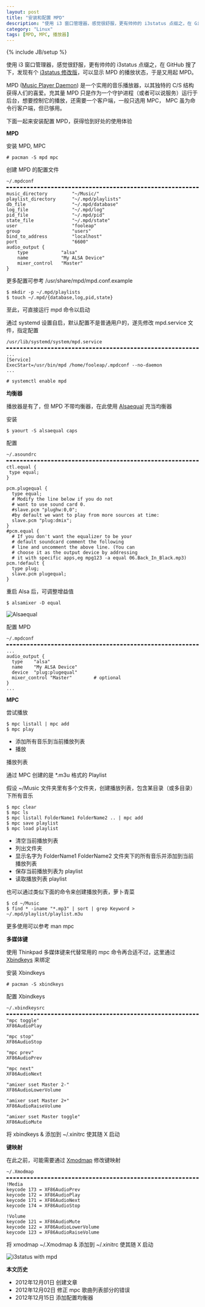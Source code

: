 ```yaml
---
layout: post
title: "安装和配置 MPD"
description: "使用 i3 窗口管理器，感觉很舒服，更有帅帅的 i3status 点缀之，在 GitHub 搜了下，发现有个 i3status 修改版，可以显示 MPD 的播放状态，于是又用起 MPD。"
category: "Linux"
tags: [MPD, MPC, 播放器]
---
```

{% include JB/setup %}

使用 i3 窗口管理器，感觉很舒服，更有帅帅的 i3status 点缀之，在 GitHub 搜了下，发现有个 [i3status 修改版](https://github.com/Gravemind/i3status)，可以显示 MPD 的播放状态，于是又用起 MPD。

MPD ([Music Player Daemon](https://wiki.archlinux.org/index.php/Music_Player_Daemon)) 是一个实用的音乐播放器，以其独特的 C/S 结构获得人们的喜爱。充其量 MPD 只是作为一个守护进程（或者可以说服务）运行于后台，想要控制它的播放，还需要一个客户端，一般只选用 MPC， MPC 虽为命令行客户端，但已够用。

下面一起来安装配置 MPD，获得恰到好处的使用体验

**MPD**

安装 MPD, MPC

    # pacman -S mpd mpc

创建 MPD 的配置文件

<pre style="margin-bottom: 0; border-bottom:none; padding-bottom:8px;"><code>~/.mpdconf</code></pre>
<pre style="margin-top: 0; border-top-style:dashed; padding-top:8px;"><code>music_directory         "~/Music/"
playlist_directory      "~/.mpd/playlists"
db_file                 "~/.mpd/database"
log_file                "~/.mpd/log"
pid_file                "~/.mpd/pid"
state_file              "~/.mpd/state"
user                    "fooleap"
group                   "users"
bind_to_address         "localhost"
port                    "6600"
audio_output {
	type            "alsa"
	name            "My ALSA Device"
	mixer_control   "Master"
}</code></pre>

更多配置可参考 /usr/share/mpd/mpd.conf.example

    $ mkdir -p ~/.mpd/playlists
    $ touch ~/.mpd/{database,log,pid,state}

至此，可直接运行 mpd 命令以启动

通过 systemd 设置自启，默认配置不是普通用户的，遂先修改 mpd.service 文件，指定配置

<pre style="margin-bottom: 0; border-bottom:none; padding-bottom:8px;"><code>/usr/lib/systemd/system/mpd.service</code></pre>
<pre style="margin-top: 0; border-top-style:dashed; padding-top:8px;"><code>...
[Service]
ExecStart=/usr/bin/mpd /home/fooleap/.mpdconf --no-daemon
...</code></pre>

    # systemctl enable mpd

**均衡器**

播放器是有了，但 MPD 不带均衡器，在此使用 [Alsaequal](http://www.thedigitalmachine.net/alsaequal.html) 充当均衡器

安装

    $ yaourt -S alsaequal caps

配置

<pre style="margin-bottom: 0; border-bottom:none; padding-bottom:8px;"><code>~/.asoundrc</code></pre>
<pre style="margin-top: 0; border-top-style:dashed; padding-top:8px;"><code>ctl.equal {
 type equal;
}

pcm.plugequal {
  type equal;
  # Modify the line below if you do not
  # want to use sound card 0.
  #slave.pcm "plughw:0,0";
  #by default we want to play from more sources at time:
  slave.pcm "plug:dmix";
}
#pcm.equal {
  # If you don't want the equalizer to be your
  # default soundcard comment the following
  # line and uncomment the above line. (You can
  # choose it as the output device by addressing
  # it with specific apps,eg mpg123 -a equal 06.Back_In_Black.mp3)
pcm.!default {
  type plug;
  slave.pcm plugequal;
}</code></pre>

重启 Alsa 后，可调整增益值

    $ alsamixer -D equal

![Alsaequal](http://pic.yupoo.com/fooleap_v/CuwYddO3/p82aA.png)

配置 MPD

<pre style="margin-bottom: 0; border-bottom:none; padding-bottom:8px;"><code>~/.mpdconf</code></pre>
<pre style="margin-top: 0; border-top-style:dashed; padding-top:8px;"><code>...
audio_output {
  type    "alsa"
  name    "My ALSA Device"
  device  "plug:plugequal"
  mixer_control	"Master"		# optional
}
...</code></pre>

**MPC**

尝试播放

    $ mpc listall | mpc add
    $ mpc play

<ul>
<li>添加所有音乐到当前播放列表</li>
<li>播放</li>
</ul>

播放列表

通过 MPC 创建的是 \*.m3u 格式的 Playlist

假设 ~/Music 文件夹里有多个文件夹，创建播放列表，包含某目录（或多目录）下所有音乐

    $ mpc clear
    $ mpc ls
    $ mpc listall FolderName1 FolderName2 .. | mpc add
    $ mpc save playlist
    $ mpc load playlist

<ul>
<li>清空当前播放列表</li>
<li>列出文件夹</li>
<li>显示名字为 FolderName1 FolderName2 文件夹下的所有音乐并添加到当前播放列表</li>
<li>保存当前播放列表为 playlist</li>
<li>读取播放列表 playlist</li>
</ul>

也可以通过类似下面的命令来创建播放列表，萝卜青菜

    $ cd ~/Music
    $ find * -iname "*.mp3" | sort | grep Keyword > ~/.mpd/playlist/playlist.m3u

更多使用可以参考 man mpc

**多媒体键**

使用 Thinkpad 多媒体键来代替常用的 mpc 命令再合适不过，这里通过 [Xbindkeys](https://wiki.archlinux.org/index.php/Xbindkeys) 来绑定

安装 Xbindkeys

    # pacman -S xbindkeys

配置 Xbindkeys

<pre style="margin-bottom: 0; border-bottom:none; padding-bottom:8px;"><code>~/.xbindkeysrc</code></pre>
<pre style="margin-top: 0; border-top-style:dashed; padding-top:8px;"><code>"mpc toggle"
XF86AudioPlay

"mpc stop"
XF86AudioStop

"mpc prev"
XF86AudioPrev

"mpc next"
XF86AudioNext

"amixer sset Master 2-"
XF86AudioLowerVolume

"amixer sset Master 2+"
XF86AudioRaiseVolume

"amixer sset Master toggle"
XF86AudioMute</code></pre>

将 xbindkeys & 添加到 ~/.xinitrc 使其随 X 启动

**键映射**

在此之前，可能需要通过 [Xmodmap](https://wiki.archlinux.org/index.php/Xmodmap) 修改键映射

<pre style="margin-bottom: 0; border-bottom:none; padding-bottom:8px;"><code>~/.Xmodmap</code></pre>
<pre style="margin-top: 0; border-top-style:dashed; padding-top:8px;"><code>!Media
keycode 173 = XF86AudioPrev
keycode 172 = XF86AudioPlay
keycode 171 = XF86AudioNext
keycode 174 = XF86AudioStop

!Volume
keycode 121 = XF86AudioMute
keycode 122 = XF86AudioLowerVolume
keycode 123 = XF86AudioRaiseVolume</code></pre>

将 xmodmap ~/.Xmodmap & 添加到 ~/.xinitrc 使其随 X 启动

![i3status with mpd](http://pic.yupoo.com/fooleap_v/CsoTzarg/pbFZZ.png)

**本文历史**

* 2012年12月01日 创建文章
* 2012年12月02日 修正 mpc 歌曲列表部分的错误
* 2012年12月15日 添加配置均衡器
